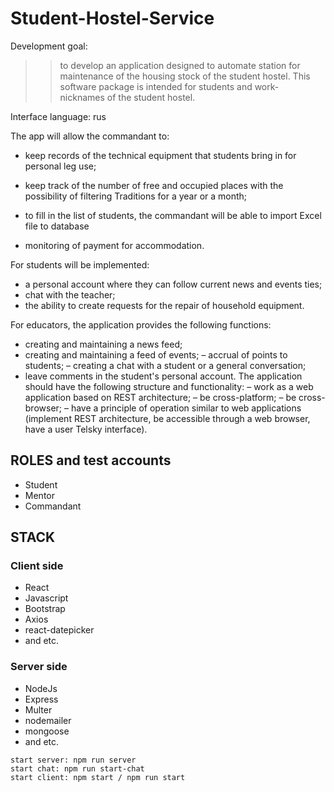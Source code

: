 # Student-Hostel-Service

Development goal: 
>> to develop an application designed to automate
>> station for maintenance of the housing stock of the student hostel.
>> This software package is intended for students and work-
>> nicknames of the student hostel.

Interface language: rus

The app will allow the commandant to:
- keep records of the technical equipment that students bring in for personal
leg use;

- keep track of the number of free and occupied places with the possibility of filtering
Traditions for a year or a month;
- to fill in the list of students, the commandant will be able to import
Excel file to database
- monitoring of payment for accommodation.

For students will be implemented:
- a personal account where they can follow current news and events
ties;
- chat with the teacher;
- the ability to create requests for the repair of household equipment.

For educators, the application provides the following functions:
- creating and maintaining a news feed;
- creating and maintaining a feed of events;
– accrual of points to students;
– creating a chat with a student or a general conversation;
- leave comments in the student's personal account.
The application should have the following structure and functionality:
– work as a web application based on REST architecture;
– be cross-platform;
– be cross-browser;
– have a principle of operation similar to web applications (implement
REST architecture, be accessible through a web browser, have a user
Telsky interface).

## ROLES and test accounts
- Student
- Mentor
- Сommandant

## STACK
### Client side
- React
- Javascript
- Bootstrap
- Axios
- react-datepicker
- and etc.

### Server side
- NodeJs
- Express
- Multer
- nodemailer
- mongoose
- and etc.

```
start server: npm run server
start chat: npm run start-chat
start client: npm start / npm run start
```
